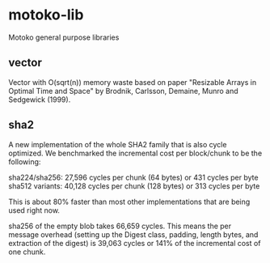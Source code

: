 # motoko-lib
Motoko general purpose libraries

## vector

Vector with O(sqrt(n)) memory waste based on paper "Resizable Arrays in Optimal Time and Space" by Brodnik, Carlsson, Demaine, Munro and Sedgewick (1999).

## sha2

A new implementation of the whole SHA2 family that is also cycle optimized. 
We benchmarked the incremental cost per block/chunk to be the following:

sha224/sha256: 27,596 cycles per chunk (64 bytes) or 431 cycles per byte
sha512 variants: 40,128 cycles per chunk (128 bytes) or 313 cycles per byte

This is about 80% faster than most other implementations that are being used right now.  

sha256 of the empty blob takes 66,659 cycles. This means the per message overhead (setting up the Digest class, padding, length bytes, and extraction of the digest) is 39,063 cycles or 141% of the incremental cost of one chunk.